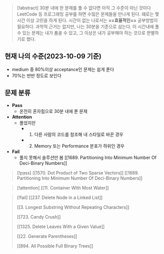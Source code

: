 > [!abstract] 30분 내에 한 문제를 풀 수 없다면 아직 그 수준이 아닌 것이다
> LeetCode 등 프로그래밍 공부를 하면 수많은 문제들을 만나게 된다. 떄로는 몇시간 이상 고민을 하게 된다. 시간이 없는 나로서는 **==효율적인==** 공부방법이 필요하다. 과학적 근거는 없지만, 나는 30분을 기준으로 삼는다. 이 시간내에 풀 수 있는 문제는 내가 품을 수 있고, 그 이상은 내가 공부해야 하는 것으로 판별하기로 했다.

## 현재 나의 수준(2023-10-09 기준)
- medium 중 80%이상 acceptance인 문제는 쉽게 푼다
- 70%는 반반 정도로 보인다

## 문제 분류
- **Pass**
	- 온전히 혼자힘으로 30분 내에 푼 문제
- **Attention**
	- 풀었지만
		- 1) 다른 사람의 코드를 참조해 내 스타일로 바꾼 경우
		- 2) Memory 또는 Performance 분포가 하위인 경우
- **Fail**
	- 풀지 못해서 솔루션만 봄
[[1689. Partitioning Into Minimum Number Of Deci-Binary Numbers]]

> [!pass]
> [[1570. Dot Product of Two Sparse Vectors]]
> [[1689. Partitioning Into Minimum Number Of Deci-Binary Numbers]]

> [!attention]
> [[11. Container With Most Water]]

> [!fail]
> [[237. Delete Node in a Linked List]]
> 
> [[3. Longest Substring Without Repeating Characters]]
> 
> [[723. Candy Crush]]
> 
> [[1325. Delete Leaves With a Given Value]]
> 
> [[22. Generate Parentheses]]
> 
> [[894. All Possible Full Binary Trees]]








